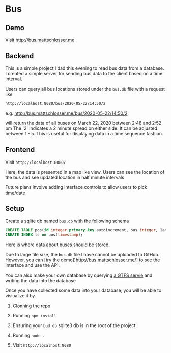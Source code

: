 # Bus

## Demo

Visit http://bus.mattschlosser.me

## Backend

This is a simple project I dad this evening to read bus data
from a database. I created a simple server for sending bus data to the client
based on a time interval.


Users can query all bus locations stored under the `bus.db` file with
a request like 
```
http://localhost:8080/bus/2020-05-22/14:50/2
```

e.g. http://bus.mattschlosser.me/bus/2020-05-22/14:50/2

will return the data of all buses on March 22, 2020 between 2:48 and 2:52 pm
The '2' indicates a 2 minute spread on either side. It can be adjusted between 1 - 5. 
This is useful for displaying data in a time sequence fashion.

## Frontend

Visit `http://localhost:8080/`

Here, the data is presented in a map like view. Users can see the location of
the bus and see updated location in half minute intervals

Future plans involve adding interface controls to allow users to pick time/date

## Setup

Create a sqlite db named `bus.db` with the following schema


```sql
CREATE TABLE pos(id integer primary key autoincrement, bus integer, lat double, long double, trip int, timestamp timestamp, bearing int, speed double);
CREATE INDEX ts on pos(timestamp);
```

Here is where data about buses should be stored. 

Due to large file size, the `bus.db` file I have cannot be uploaded to GitHub. However, you can [try the demo])http://bus.mattschlosser.me/] to see the interface and use the API.

You can also make your own database by querying [a GTFS servie](https://developers.google.com/transit/gtfs/) and writing the data into the database 

Once you have collected some data into your database, you will be able to visiualize it by.

1. Clonning the repo 

2. Running `npm install`

3. Ensuring your `bud.db` sqlite3 db is in the root of the project

4. Running `node . `

5. Visit `http://localhost:8080`
